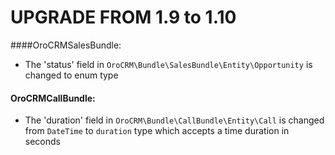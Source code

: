 UPGRADE FROM 1.9 to 1.10
=======================

####OroCRMSalesBundle:
- The 'status' field in `OroCRM\Bundle\SalesBundle\Entity\Opportunity` is changed to enum type

#### OroCRMCallBundle:
- The 'duration' field in `OroCRM\Bundle\CallBundle\Entity\Call` is changed from `DateTime` 
to `duration` type which accepts a time duration in seconds
